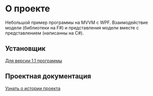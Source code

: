 # О проекте

Небольшой пример программы на MVVM с WPF. Взаимодействие модели (библиотеки на F#) и представления модели вместе с представлением (написанны на C#).

## Установщик

[Для версии 1.1 программы](https://vk.cc/7OWPzv)

## Проектная документация

[Узнать о истории проекта](https://vk.cc/7QuWHb)